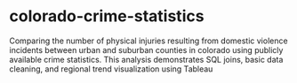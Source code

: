 # colorado-crime-statistics
Comparing the number of physical injuries resulting from domestic violence incidents between urban and suburban counties in colorado using publicly available crime statistics. This analysis demonstrates SQL joins, basic data cleaning, and regional trend visualization using Tableau
